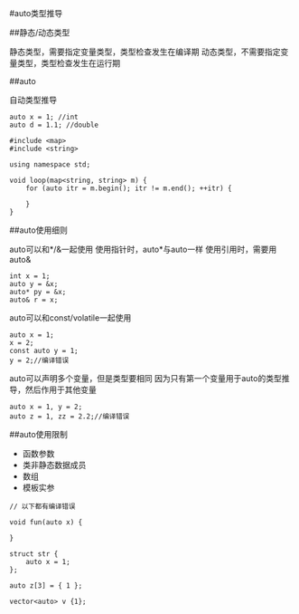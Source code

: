 #auto类型推导

##静态/动态类型

静态类型，需要指定变量类型，类型检查发生在编译期
动态类型，不需要指定变量类型，类型检查发生在运行期

##auto

自动类型推导

```
auto x = 1; //int
auto d = 1.1; //double

#include <map>
#include <string>

using namespace std;

void loop(map<string, string> m) {
    for (auto itr = m.begin(); itr != m.end(); ++itr) {

    }
}
```

##auto使用细则

auto可以和\*/&一起使用
使用指针时，auto*与auto一样
使用引用时，需要用auto&

```
int x = 1;
auto y = &x;
auto* py = &x;
auto& r = x;
```

auto可以和const/volatile一起使用

```
auto x = 1;
x = 2;
const auto y = 1;
y = 2;//编译错误
```

auto可以声明多个变量，但是类型要相同
因为只有第一个变量用于auto的类型推导，然后作用于其他变量

```
auto x = 1, y = 2;
auto z = 1, zz = 2.2;//编译错误
```

##auto使用限制

+ 函数参数
+ 类非静态数据成员
+ 数组
+ 模板实参


```
// 以下都有编译错误

void fun(auto x) {

}

struct str {
    auto x = 1;
};

auto z[3] = { 1 };

vector<auto> v {1};
```
